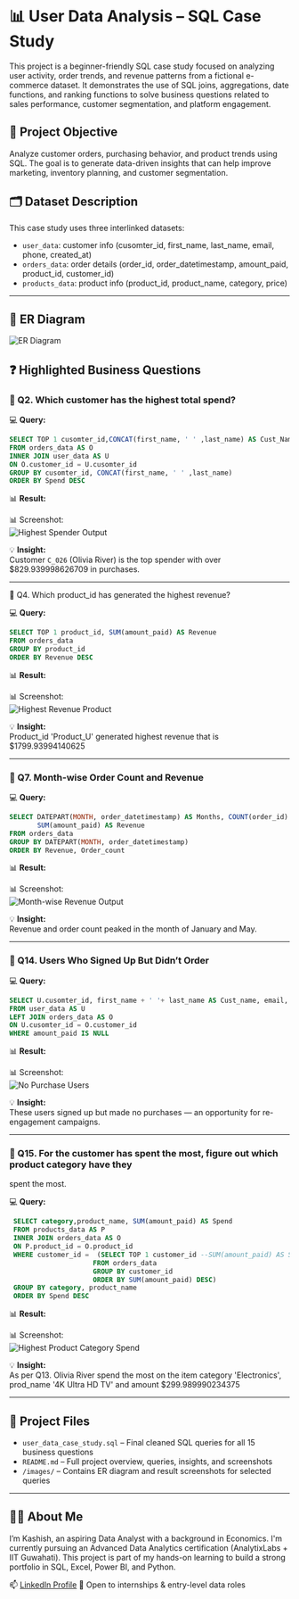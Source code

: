 
# 📊 User Data Analysis – SQL Case Study

This project is a beginner-friendly SQL case study focused on analyzing user activity, order trends, and revenue patterns from a fictional e-commerce dataset. It demonstrates the use of SQL joins, aggregations, date functions, and ranking functions to solve business questions related to sales performance, customer segmentation, and platform engagement.

## 📌 Project Objective
Analyze customer orders, purchasing behavior, and product trends using SQL. The goal is to generate data-driven insights that can help improve marketing, inventory planning, and customer segmentation.

## 🗂️ Dataset Description
This case study uses three interlinked datasets:
- `user_data`: customer info (cusomter_id, first_name, last_name, email, phone, created_at)
- `orders_data`: order details (order_id, order_datetimestamp, amount_paid, product_id, customer_id)
- `products_data`: product info (product_id, product_name, category, price)

---

## 🧩 ER Diagram

![ER Diagram](images/ER_Diagram.png)


## ❓ Highlighted Business Questions

### 🔹 Q2. Which customer has the highest total spend?

💻 **Query:**
```sql
SELECT TOP 1 cusomter_id,CONCAT(first_name, ' ' ,last_name) AS Cust_Name ,SUM(amount_paid) AS Spend
FROM orders_data AS O
INNER JOIN user_data AS U
ON O.customer_id = U.cusomter_id
GROUP BY cusomter_id, CONCAT(first_name, ' ' ,last_name)
ORDER BY Spend DESC
```

📊 **Result:**

📊 Screenshot:  
![Highest Spender Output](images/Highest_spender_Q2.png)


💡 **Insight:**  
Customer `C_026` (Olivia River) is the top spender with over $829.939998626709 in purchases.

---

🔹 Q4. Which product_id has generated the highest revenue?

💻 **Query:**
```sql
SELECT TOP 1 product_id, SUM(amount_paid) AS Revenue
FROM orders_data
GROUP BY product_id
ORDER BY Revenue DESC
```

📊 **Result:**

📊 Screenshot:  
![Highest Revenue Product](images/Highest_revenue_Q4.png)


💡 **Insight:**  
Product_id 'Product_U' generated highest revenue that is $1799.93994140625

---

### 🔹 Q7. Month-wise Order Count and Revenue

💻 **Query:**
```sql
SELECT DATEPART(MONTH, order_datetimestamp) AS Months, COUNT(order_id) AS Order_count,
       SUM(amount_paid) AS Revenue
FROM orders_data
GROUP BY DATEPART(MONTH, order_datetimestamp)
ORDER BY Revenue, Order_count
```

📊 **Result:**

📊 Screenshot:  
![Month-wise Revenue Output](images/MOM_count_Q7.png)


💡 **Insight:**  
Revenue and order count peaked in the month of January and May.



---

### 🔹 Q14. Users Who Signed Up But Didn’t Order

💻 **Query:**
```sql
SELECT U.cusomter_id, first_name + ' '+ last_name AS Cust_name, email, phone
FROM user_data AS U
LEFT JOIN orders_data AS O
ON U.cusomter_id = O.customer_id
WHERE amount_paid IS NULL
```

📊 **Result:**  

📊 Screenshot:  
![No Purchase Users](images/No_purchase_user_Q14.png)


💡 **Insight:**  
These users signed up but made no purchases — an opportunity for re-engagement campaigns.

---

### 🔹 Q15. For the customer has spent the most, figure out which product category have they 
 spent the most.

💻 **Query:**
```sql
 SELECT category,product_name, SUM(amount_paid) AS Spend
 FROM products_data AS P
 INNER JOIN orders_data AS O
 ON P.product_id = O.product_id
 WHERE customer_id =  (SELECT TOP 1 customer_id --SUM(amount_paid) AS Spend --
                     FROM orders_data
                     GROUP BY customer_id
                     ORDER BY SUM(amount_paid) DESC)
 GROUP BY category, product_name
 ORDER BY Spend DESC
```

📊 **Result:**

📊 Screenshot:  
![Highest Product Category Spend](images/Highest_Product_category_Q15.png)


💡 **Insight:**  
As per Q13. Olivia River spend the most on the item category 'Electronics', prod_name '4K Ultra HD TV' and amount $299.989990234375  

---

## 📁 Project Files
- `user_data_case_study.sql` – Final cleaned SQL queries for all 15 business questions
- `README.md` – Full project overview, queries, insights, and screenshots
- `/images/` – Contains ER diagram and result screenshots for selected queries


---

## 🙋‍♀️ About Me
I’m Kashish, an aspiring Data Analyst with a background in Economics. I'm currently pursuing an Advanced Data Analytics certification (AnalytixLabs + IIT Guwahati). This project is part of my hands-on learning to build a strong portfolio in SQL, Excel, Power BI, and Python.

📫 [LinkedIn Profile](https://www.linkedin.com/in/kashish-kwatra)
💼 Open to internships & entry-level data roles
